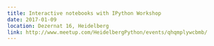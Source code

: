 ```yaml
---
title: Interactive notebooks with IPython Workshop
date: 2017-01-09
location: Dezernat 16, Heidelberg
link: http://www.meetup.com/HeidelbergPython/events/qhqmplywcbmb/
---
```


